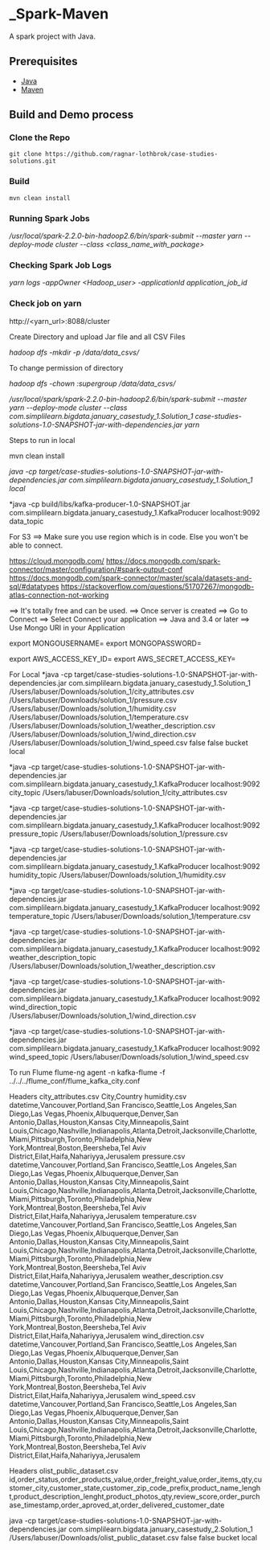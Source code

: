 # _Spark-Maven
A spark project with Java.

## Prerequisites
- [Java](https://java.com/en/download/)
- [Maven](https://maven.apache.org/)

## Build and Demo process

### Clone the Repo
`git clone https://github.com/ragnar-lothbrok/case-studies-solutions.git`

### Build
`mvn clean install`

### Running Spark Jobs

*/usr/local/spark-2.2.0-bin-hadoop2.6/bin/spark-submit --master yarn --deploy-mode cluster --class <class_name_with_package> <parameters>*

### Checking Spark Job Logs
*yarn logs -appOwner <Hadoop_user> -applicationId application_job_id*

###  Check job on yarn
http://<yarn_url>:8088/cluster


Create Directory and upload Jar file and all CSV Files

*hadoop dfs -mkdir -p /data/data_csvs/*

To change permission of directory

*hadoop dfs -chown <user>:supergroup  /data/data_csvs/*


*/usr/local/spark/spark-2.2.0-bin-hadoop2.6/bin/spark-submit --master yarn --deploy-mode cluster --class  com.simplilearn.bigdata.january_casestudy_1.Solution_1 case-studies-solutions-1.0-SNAPSHOT-jar-with-dependencies.jar <paths> yarn*

Steps to run in local

mvn clean install

*java -cp target/case-studies-solutions-1.0-SNAPSHOT-jar-with-dependencies.jar com.simplilearn.bigdata.january_casestudy_1.Solution_1 <data> local*

*java -cp build/libs/kafka-producer-1.0-SNAPSHOT.jar com.simplilearn.bigdata.january_casestudy_1.KafkaProducer localhost:9092 data_topic <files folder>


For S3
==> Make sure you use region which is in code. Else you won't be able to connect.

https://cloud.mongodb.com/
https://docs.mongodb.com/spark-connector/master/configuration/#spark-output-conf
https://docs.mongodb.com/spark-connector/master/scala/datasets-and-sql/#datatypes
https://stackoverflow.com/questions/51707267/mongodb-atlas-connection-not-working

==> It's totally free and can be used.
==> Once server is created
==> Go to Connect
==> Select Connect your application
==> Java and 3.4 or later
==> Use Mongo URI in your Application 

export MONGOUSERNAME=
export MONGOPASSWORD=

export AWS_ACCESS_KEY_ID=
export AWS_SECRET_ACCESS_KEY=


For Local 
*java -cp target/case-studies-solutions-1.0-SNAPSHOT-jar-with-dependencies.jar com.simplilearn.bigdata.january_casestudy_1.Solution_1 /Users/labuser/Downloads/solution_1/city_attributes.csv /Users/labuser/Downloads/solution_1/pressure.csv /Users/labuser/Downloads/solution_1/humidity.csv /Users/labuser/Downloads/solution_1/temperature.csv /Users/labuser/Downloads/solution_1/weather_description.csv /Users/labuser/Downloads/solution_1/wind_direction.csv /Users/labuser/Downloads/solution_1/wind_speed.csv false false bucket local


*java -cp target/case-studies-solutions-1.0-SNAPSHOT-jar-with-dependencies.jar com.simplilearn.bigdata.january_casestudy_1.KafkaProducer localhost:9092 city_topic /Users/labuser/Downloads/solution_1/city_attributes.csv

*java -cp target/case-studies-solutions-1.0-SNAPSHOT-jar-with-dependencies.jar com.simplilearn.bigdata.january_casestudy_1.KafkaProducer localhost:9092 pressure_topic /Users/labuser/Downloads/solution_1/pressure.csv

*java -cp target/case-studies-solutions-1.0-SNAPSHOT-jar-with-dependencies.jar com.simplilearn.bigdata.january_casestudy_1.KafkaProducer localhost:9092 humidity_topic /Users/labuser/Downloads/solution_1/humidity.csv

*java -cp target/case-studies-solutions-1.0-SNAPSHOT-jar-with-dependencies.jar com.simplilearn.bigdata.january_casestudy_1.KafkaProducer localhost:9092 temperature_topic /Users/labuser/Downloads/solution_1/temperature.csv

*java -cp target/case-studies-solutions-1.0-SNAPSHOT-jar-with-dependencies.jar com.simplilearn.bigdata.january_casestudy_1.KafkaProducer localhost:9092 weather_description_topic /Users/labuser/Downloads/solution_1/weather_description.csv

*java -cp target/case-studies-solutions-1.0-SNAPSHOT-jar-with-dependencies.jar com.simplilearn.bigdata.january_casestudy_1.KafkaProducer localhost:9092 wind_direction_topic /Users/labuser/Downloads/solution_1/wind_direction.csv

*java -cp target/case-studies-solutions-1.0-SNAPSHOT-jar-with-dependencies.jar com.simplilearn.bigdata.january_casestudy_1.KafkaProducer localhost:9092 wind_speed_topic /Users/labuser/Downloads/solution_1/wind_speed.csv

To run Flume
flume-ng agent -n kafka-flume  -f ../../../flume_conf/flume_kafka_city.conf


Headers
city_attributes.csv    City,Country
humidity.csv datetime,Vancouver,Portland,San Francisco,Seattle,Los Angeles,San Diego,Las Vegas,Phoenix,Albuquerque,Denver,San Antonio,Dallas,Houston,Kansas City,Minneapolis,Saint Louis,Chicago,Nashville,Indianapolis,Atlanta,Detroit,Jacksonville,Charlotte,Miami,Pittsburgh,Toronto,Philadelphia,New York,Montreal,Boston,Beersheba,Tel Aviv District,Eilat,Haifa,Nahariyya,Jerusalem
pressure.csv datetime,Vancouver,Portland,San Francisco,Seattle,Los Angeles,San Diego,Las Vegas,Phoenix,Albuquerque,Denver,San Antonio,Dallas,Houston,Kansas City,Minneapolis,Saint Louis,Chicago,Nashville,Indianapolis,Atlanta,Detroit,Jacksonville,Charlotte,Miami,Pittsburgh,Toronto,Philadelphia,New York,Montreal,Boston,Beersheba,Tel Aviv District,Eilat,Haifa,Nahariyya,Jerusalem
temperature.csv datetime,Vancouver,Portland,San Francisco,Seattle,Los Angeles,San Diego,Las Vegas,Phoenix,Albuquerque,Denver,San Antonio,Dallas,Houston,Kansas City,Minneapolis,Saint Louis,Chicago,Nashville,Indianapolis,Atlanta,Detroit,Jacksonville,Charlotte,Miami,Pittsburgh,Toronto,Philadelphia,New York,Montreal,Boston,Beersheba,Tel Aviv District,Eilat,Haifa,Nahariyya,Jerusalem
weather_description.csv datetime,Vancouver,Portland,San Francisco,Seattle,Los Angeles,San Diego,Las Vegas,Phoenix,Albuquerque,Denver,San Antonio,Dallas,Houston,Kansas City,Minneapolis,Saint Louis,Chicago,Nashville,Indianapolis,Atlanta,Detroit,Jacksonville,Charlotte,Miami,Pittsburgh,Toronto,Philadelphia,New York,Montreal,Boston,Beersheba,Tel Aviv District,Eilat,Haifa,Nahariyya,Jerusalem
wind_direction.csv datetime,Vancouver,Portland,San Francisco,Seattle,Los Angeles,San Diego,Las Vegas,Phoenix,Albuquerque,Denver,San Antonio,Dallas,Houston,Kansas City,Minneapolis,Saint Louis,Chicago,Nashville,Indianapolis,Atlanta,Detroit,Jacksonville,Charlotte,Miami,Pittsburgh,Toronto,Philadelphia,New York,Montreal,Boston,Beersheba,Tel Aviv District,Eilat,Haifa,Nahariyya,Jerusalem
wind_speed.csv datetime,Vancouver,Portland,San Francisco,Seattle,Los Angeles,San Diego,Las Vegas,Phoenix,Albuquerque,Denver,San Antonio,Dallas,Houston,Kansas City,Minneapolis,Saint Louis,Chicago,Nashville,Indianapolis,Atlanta,Detroit,Jacksonville,Charlotte,Miami,Pittsburgh,Toronto,Philadelphia,New York,Montreal,Boston,Beersheba,Tel Aviv District,Eilat,Haifa,Nahariyya,Jerusalem


Headers
olist_public_dataset.csv id,order_status,order_products_value,order_freight_value,order_items_qty,customer_city,customer_state,customer_zip_code_prefix,product_name_lenght,product_description_lenght,product_photos_qty,review_score,order_purchase_timestamp,order_aproved_at,order_delivered_customer_date

java -cp target/case-studies-solutions-1.0-SNAPSHOT-jar-with-dependencies.jar com.simplilearn.bigdata.january_casestudy_2.Solution_1 /Users/labuser/Downloads/olist_public_dataset.csv false false bucket local